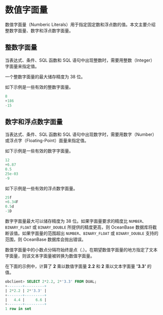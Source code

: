 # 数值字面量

数值字面量（Numberic Literals）用于指定固定数和浮点数的值。本文主要介绍整数字面量、数字和浮点数字面量。

## 整数字面量

当表达式、条件、SQL 函数和 SQL 语句中出现整数时，需要用整数（Integer）字面量来指定值。

一个整数字面量的最大储存精度为 38 位。

如下示例是一些有效的整数字面量。

```sql
8
+186
-15
```

## 数字和浮点数字面量

当表达式、条件、SQL 函数和 SQL 语句中出现数字时，需要用数字（Number）或浮点字（Floating-Point）面量来指定值。

如下示例是一些有效的数字字面量。

```sql
12
+6.87
0.5
25e-03
-9
```

如下示例是一些有效的浮点数字面量。

```sql
25f
+6.34F
0.5d
-1D
```

数字字面量最大可以储存精度为 38 位。如果字面量要求的精度比 `NUMBER`、`BINARY_FLOAT` 或 `BINARY_DOUBLE` 所提供的精度更高，则 OceanBase 数据库将截断该值。如果字面量的范围超出 `NUMBER`、`BINARY_FLOAT` 或 `BINARY_DOUBLE` 支持的范围，则 OceanBase 数据库会抛出错误。

数值字面量中的小数点分隔符始终是点（.）。在期望数值字面量的地方指定了文本字面量，则该文本字面量被转换为数值字面量。

在下面的示例中，计算了 **2** 乘以数值字面量 **2.2** 和 **2** 乘以文本字面量 **'3.3'** 的值。

```sql
obclient> SELECT 2*2.2, 2*'3.3' FROM DUAL;
+-------+---------+
| 2*2.2 | 2*'3.3' |
+-------+---------+
|   4.4 |     6.6 |
+-------+---------+
1 row in set
```
